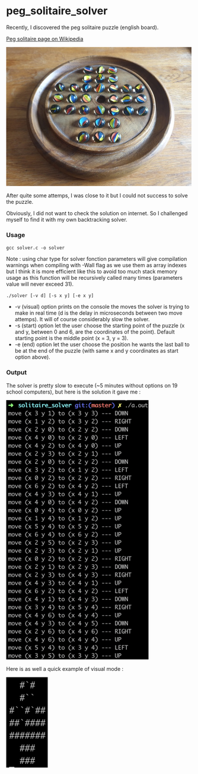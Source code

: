 # peg_solitaire_solver
Recently, I discovered the peg solitaire puzzle (english board).

[Peg solitaire page on Wikipedia](https://en.wikipedia.org/wiki/Peg_solitaire)

![solitaire](assets/solitaire.jpg)

After quite some attemps, I was close to it but I could not success to solve the puzzle.

Obviously, I did not want to check the solution on internet. So I challenged myself to find it with my own backtracking solver.

### Usage

```
gcc solver.c -o solver
```
Note : using char type for solver fonction parameters will give compilation warnings when compiling with -Wall flag as we use them as array indexes but I think it is more efficient like this to avoid too much stack memory usage as this function will be recursively called many times (parameters value will never exceed 31).
```
./solver [-v d] [-s x y] [-e x y]
```
- -v (visual) option prints on the console the moves the solver is trying to make in real time (d is the delay in microseconds between two move attemps). It will of course considerably slow the solver.
- -s (start) option let the user choose the starting point of the puzzle (x and y, between 0 and 6, are the coordinates of the point). Default starting point is the middle point (x = 3, y = 3).  
- -e (end) option let the user choose the position he wants the last ball to be at the end of the puzzle (with same x and y coordinates as start option above).

### Output

The solver is pretty slow to execute (~5 minutes without options on 19 school computers), but here is the solution it gave me :

![solution](assets/solution.png)

Here is as well a quick example of visual mode :

![visual mode](assets/visual_mode.gif)
